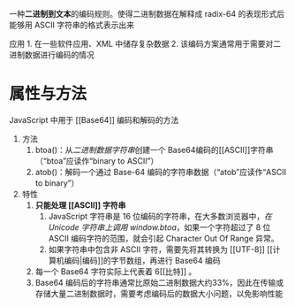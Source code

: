 一种**二进制到文本**的编码规则。使得二进制数据在解释成 radix-64 的表现形式后能够用 ASCII 字符串的格式表示出来

应用
	1. 在一些软件应用、XML 中储存复杂数据
	2. 该编码方案通常用于需要对二进制数据进行编码的情况
# 属性与方法
JavaScript 中用于 [[Base64]] 编码和解码的方法
1. 方法
	1. btoa()：从*二进制数据字符串*创建一个 Base64编码的[[ASCII]]字符串（“btoa”应读作“binary to ASCII”）
	2. atob()：解码一个通过 Base-64 编码的字符串数据（“atob”应读作“ASCII to binary”）
2. 特性
	1. **只能处理 [[ASCII]] 字符串** 
		1. JavaScript 字符串是 16 位编码的字符串，在大多数浏览器中，*在 Unicode 字符串上调用 window.btoa*，如果一个字符超过了 8 位 ASCII 编码字符的范围，就会引起 Character Out Of Range 异常。
		2. 如果字符串中包含非 ASCII 字符，需要先将其转换为 [[UTF-8]] [[计算机编码|编码]]的字节数组，再进行 Base64 编码
	2. 每一个 Base64 字符实际上代表着 6[[比特]] 。
	3. Base64 编码后的字符串通常比原始二进制数据大约33%，因此在传输或存储大量二进制数据时，需要考虑编码后的数据大小问题，以免影响性能